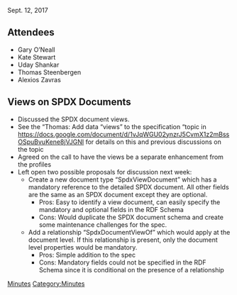 Sept. 12, 2017

## Attendees

  - Gary O’Neall
  - Kate Stewart
  - Uday Shankar
  - Thomas Steenbergen
  - Alexios Zavras

## Views on SPDX Documents

  - Discussed the SPDX document views.
  - See the “Thomas: Add data “views” to the specification “topic in
    <https://docs.google.com/document/d/1vJqWGU02ynzrJ5CvmX1z2mBssOSpuBvuKene8jVJGNI>
    for details on this and previous discussions on the topic
  - Agreed on the call to have the views be a separate enhancement from
    the profiles
  - Left open two possible proposals for discussion next week:
      - Create a new document type “SpdxViewDocument” which has a
        mandatory reference to the detailed SPDX document. All other
        fields are the same as an SPDX document except they are
        optional.
          - Pros: Easy to identify a view document, can easily specify
            the mandatory and optional fields in the RDF Schema
          - Cons: Would duplicate the SPDX document schema and create
            some maintenance challenges for the spec.
      - Add a relationship “SpdxDocumentViewOf” which would apply at the
        document level. If this relationship is present, only the
        document level properties would be mandatory.
          - Pros: Simple addition to the spec
          - Cons: Mandatory fields could not be specified in the RDF
            Schema since it is conditional on the presence of a
            relationship

[Minutes](Category:Technical "wikilink")
[Category:Minutes](Category:Minutes "wikilink")
